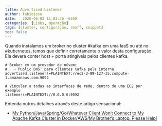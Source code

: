 ```yaml
---
title: Advertised Listener
author: fabiojose
date:   2020-06-02 11:03:36 -0300
categories: [Links, Operação]
tags: [cluster, configuração, rmoff, snippet]
toc: false
---
```


Quando instalamos um broker no cluster #kafka em uma IaaS ou até no #kubernetes, temos que definir corretamente o valor desta configuração. Ela deverá conter host + porta atingíveis pelos clientes kafka.

```properties
# Broker em um provedor de núvem:
#   - Public DNS: para clientes Kafka pela interna
advertised.listeners=PLAINTEXT://ec2-3-89-127-35.compute-1.amazonaws.com:9092

# Vincular a todas as interfaces de rede, dentro de uma EC2 por exemplo
listeners=PLAINTEXT://0.0.0.0:9092
```

Entenda outros detalhes através deste artigo sensacional:

- [My Python/Java/Spring/Go/Whatever Client Won’t Connect to My Apache Kafka Cluster in Docker/AWS/My Brother’s Laptop. Please Help!](https://www.confluent.io/blog/kafka-client-cannot-connect-to-broker-on-aws-on-docker-etc/)